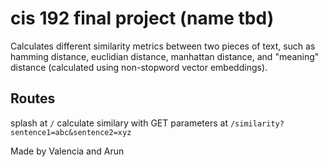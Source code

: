 # cis 192 final project (name tbd)

Calculates different similarity metrics between two pieces of text, such as hamming distance, euclidian distance, manhattan distance,
and "meaning" distance (calculated using non-stopword vector embeddings).

## Routes
splash at `/`
calculate similary with GET parameters at `/similarity?sentence1=abc&sentence2=xyz`

Made by Valencia and Arun